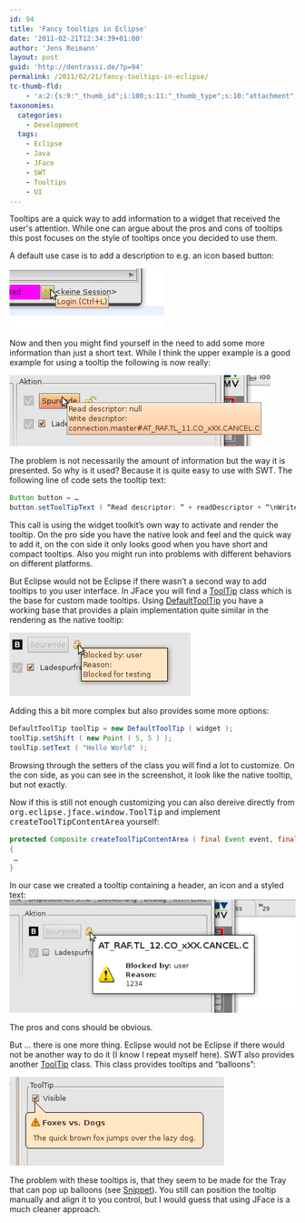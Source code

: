 ```yaml
---
id: 94
title: 'Fancy tooltips in Eclipse'
date: '2011-02-21T12:34:39+01:00'
author: 'Jens Reimann'
layout: post
guid: 'http://dentrassi.de/?p=94'
permalink: /2011/02/21/fancy-tooltips-in-eclipse/
tc-thumb-fld:
    - 'a:2:{s:9:"_thumb_id";i:100;s:11:"_thumb_type";s:10:"attachment";}'
taxonomies:
  categories:
    - Development
  tags:
    - Eclipse
    - Java
    - JFace
    - SWT
    - Tooltips
    - UI
---
```


Tooltips are a quick way to add information to a widget that received the user's attention. While one can argue about the pros and cons of tooltips this post focuses on the style of tooltips once you decided to use them.

<!-- more -->

A default use case is to add a description to e.g. an icon based button:

![](/wp-content/uploads/tooltip_native_short.png "tooltip_native_short")

Now and then you might find yourself in the need to add some more information than just a short text. While I think the upper example is a good example for using a tooltip the following is now really:

![](/wp-content/uploads/tooltip_native_long.png "tooltip_native_long")

The problem is not necessarily the amount of information but the way it is presented. So why is it used? Because it is quite easy to use with SWT. The following line of code sets the tooltip text:

```java
Button button = …
button.setToolTipText ( “Read descriptor: “ + readDescriptor + “\nWrite descriptor: “ + writeDescriptor );
```

This call is using the widget toolkit’s own way to activate and render the tooltip. On the pro side you have the native look and feel and the quick way to add it, on the con side it only looks good when you have short and compact tooltips. Also you might run into problems with different behaviors on different platforms.

But Eclipse would not be Eclipse if there wasn’t a second way to add tooltips to you user interface. In JFace you will find a [ToolTip](http://help.eclipse.org/helios/topic/org.eclipse.platform.doc.isv/reference/api/org/eclipse/jface/window/ToolTip.html "ToolTip") class which is the base for custom made tooltips. Using [DefaultToolTip](http://help.eclipse.org/helios/topic/org.eclipse.platform.doc.isv/reference/api/org/eclipse/jface/window/DefaultToolTip.html) you have a working base that provides a plain implementation quite similar in the rendering as the native tooltip:

![](/wp-content/uploads/tooltip_jface_default.png "tooltip_jface_default")

Adding this a bit more complex but also provides some more options:

```java
DefaultToolTip toolTip = new DefaultToolTip ( widget );  
toolTip.setShift ( new Point ( 5, 5 ) );  
toolTip.setText ( "Hello World" );  
```

Browsing through the setters of the class you will find a lot to customize. On the con side, as you can see in the screenshot, it look like the native tooltip, but not exactly.

Now if this is still not enough customizing you can also dereive directly from <tt>org.eclipse.jface.window.ToolTip</tt> and implement <tt>createToolTipContentArea</tt> yourself:

```java
protected Composite createToolTipContentArea ( final Event event, final Composite parent )  
{  
 …  
}  
```

In our case we created a tooltip containing a header, an icon and a styled text:  
![](/wp-content/uploads/tooltip_jface_custom.png "tooltip_jface_custom")

The pros and cons should be obvious.

But … there is one more thing. Eclipse would not be Eclipse if there would not be another way to do it (I know I repeat myself here). SWT also provides another [ToolTip](http://help.eclipse.org/helios/topic/org.eclipse.platform.doc.isv/reference/api/org/eclipse/swt/widgets/ToolTip.html) class. This class provides tooltips and “balloons”:

![](/wp-content/uploads/tooltip_swt_balloon.png "tooltip_swt_balloon")

The problem with these tooltips is, that they seem to be made for the Tray that can pop up balloons (see [Snippet](http://dev.eclipse.org/viewcvs/viewvc.cgi/org.eclipse.swt.snippets/src/org/eclipse/swt/snippets/Snippet225.java?view=co)). You still can position the tooltip manually and align it to you control, but I would guess that using JFace is a much cleaner approach.
